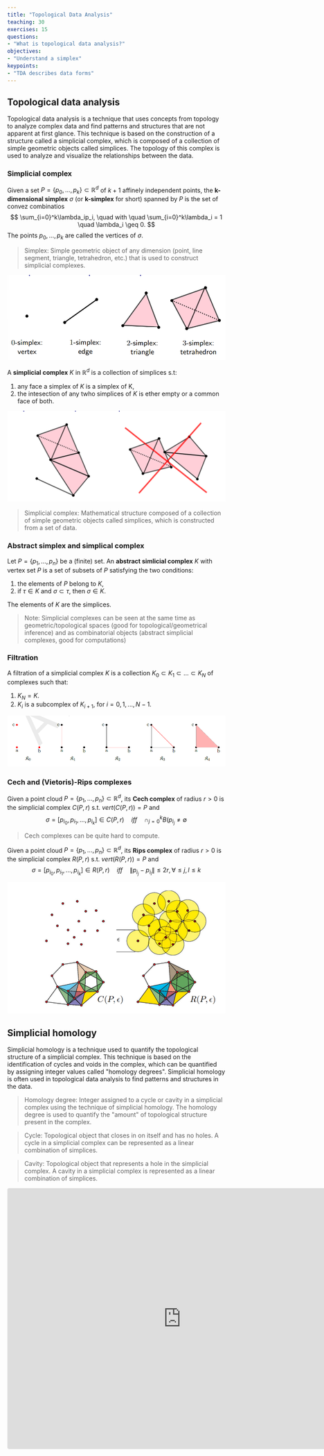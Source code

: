 ```yaml
---
title: "Topological Data Analysis"
teaching: 30
exercises: 15
questions:
- "What is topological data analysis?"
objectives:
- "Understand a simplex"
keypoints:
- "TDA describes data forms"
---
```


## **Topological data analysis**

Topological data analysis is a technique that uses concepts from topology to analyze complex data and find patterns and structures that are not apparent at first glance. This technique is based on the construction of a structure called a simplicial complex, which is composed of a collection of simple geometric objects called simplices. The topology of this complex is used to analyze and visualize the relationships between the data.

### **Simplicial complex**


Given a set $P=\{p_0,...,p_k\}\subset \mathbb{R}^d$ of $k+1$ affinely independent points, the **k-dimensional simplex** $\sigma$ (or **k-simplex** for short) spanned by $P$ is the set of convez combinatios
$$ \sum_{i=0}^k\lambda_ip_i, \quad with \quad  \sum_{i=0}^k\lambda_i = 1 \quad \lambda_i \geq 0. $$ 
The points $p_0, ..., p_k$ are called the vertices of $\sigma$.
>Simplex: Simple geometric object of any dimension (point, line segment, triangle, tetrahedron, etc.) that is used to construct simplicial complexes.

  <a href="../fig/tda_Vertices.png">
  <img src="../fig/tda_Vertices.png" alt="Example" />
</a>

A **simplicial complex** $K$ in $\mathbb{R}^d$ is a collection of simplices s.t:
1. any face a simplex of $K$ is a simplex of K,
2. the intesection of any twho simplices of $K$ is ether empty or a common face of both.

  <a href="../fig/tda_paste.png">
  <img src="../fig/tda_paste.png" alt="Example" />
</a>

>Simplicial complex: Mathematical structure composed of a collection of simple geometric objects called simplices, which is constructed from a set of data.

### **Abstract simplex and simplical complex**
Let $P= \{p_1,...,p_n\}$ be a (finite) set. An **abstract simlicial complex** $K$ with vertex set $P$ is a set of subsets of $P$ satisfying the two conditions:
1. the elements of $P$ belong to $K$,
2. if $\tau \in K$ and $\sigma \subset \tau$, then $\sigma \in K$.

The elements of $K$ are the simplices.


> Note: Simplicial complexes can be seen at the same time as geometric/topological
spaces (good for topological/geometrical inference) and as combinatorial objects (abstract simplicial complexes, good for computations)

  ### **Filtration**
  A filtration of a simplicial complex $K$ is a collection $K_0 \subset K_1 \subset ... \subset K_N$ of complexes such that:
  1. $K_N=K$.
  2. $K_i$ is a subcomplex of $K_{i+1}$, for $i=0,1,...,N-1$.

  <a href="../fig/Tda-Filtacion1.png">
  <img src="../fig/Tda-Filtacion1.png" alt="Example Filtration" />
</a>

### **Cech and (Vietoris)-Rips complexes**

Given a point cloud $P=\{p_1,...,p_n\}\subset \mathbb{R}^d$, its **Cech complex** of radius $r>0$ is the simplicial complex $C(P,r)$ s.t. $vert(C(P,r))=P$ and
$$ \sigma = [p_{i_0},p_{i_1},...,p_{i_k}] \in C(P,r) \quad iff \quad \cap_{j=0}^k B(p_{i_j} \neq \emptyset $$

> Cech complexes can be quite hard to compute.

Given a point cloud $P=\{p_1,...,p_n\}\subset \mathbb{R}^d$, its **Rips complex** of radius $r>0$ is the simplicial complex $R(P,r)$ s.t. $vert(R(P,r))=P$ and
$$ \sigma = [p_{i_0},p_{i_1},...,p_{i_k}] \in R(P,r) \quad iff \quad  \lVert p_{i_j} -p_{i_l}  \rVert  \leq 2r, \forall \leq j,l\leq k $$


 <a href="../fig/Tda_rips_cech.png">
  <img src="../fig/Tda_rips_cech.png" alt="Example Filtration" />
</a>

## **Simplicial homology**

Simplicial homology is a technique used to quantify the topological structure of a simplicial complex. This technique is based on the identification of cycles and voids in the complex, which can be quantified by assigning integer values called "homology degrees". Simplicial homology is often used in topological data analysis to find patterns and structures in the data.

>Homology degree: Integer assigned to a cycle or cavity in a simplicial complex using the technique of simplicial homology. The homology degree is used to quantify the "amount" of topological structure present in the complex.

>Cycle: Topological object that closes in on itself and has no holes. A cycle in a simplicial complex can be represented as a linear combination of simplices.

>Cavity: Topological object that represents a hole in the simplicial complex. A cavity in a simplicial complex is represented as a linear combination of simplices.


<iframe src="https://www.geogebra.org/classic/s7W7zbG4?embed" width="800" height="600" allowfullscreen style="border: 1px solid #e4e4e4;border-radius: 4px;" frameborder="0"></iframe>
